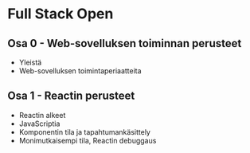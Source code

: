 # Full Stack Open

## Osa 0 - Web-sovelluksen toiminnan perusteet
- Yleistä
- Web-sovelluksen toimintaperiaatteita

## Osa 1 - Reactin perusteet 
- Reactin alkeet
- JavaScriptia
- Komponentin tila ja tapahtumankäsittely
- Monimutkaisempi tila, Reactin debuggaus
